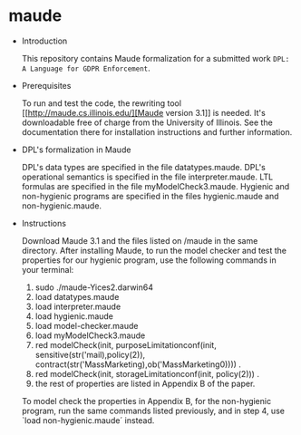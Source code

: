 # maude
* Introduction

  This repository contains Maude formalization for a submitted work ``DPL: A Language for GDPR Enforcement``. 


* Prerequisites

  To run and test the code, the rewriting tool [[http://maude.cs.illinois.edu/][Maude version 3.1]] is needed. It's
  downloadable free of charge from the University of Illinois. See the
  documentation there for installation instructions and further information.

* DPL's formalization in Maude

  DPL's data types are specified in the file datatypes.maude.
  DPL's operational semantics is specified in the file interpreter.maude.
  LTL formulas are specified in the file myModelCheck3.maude.
  Hygienic and non-hygienic programs are specified in the files hygienic.maude and non-hygienic.maude.

* Instructions

  Download Maude 3.1 and the files listed on /maude in the same directory.
  After installing Maude, to run the model checker and test the properties for our hygienic program, use the following commands in your terminal:
   1) sudo ./maude-Yices2.darwin64
   2) load datatypes.maude
   3) load interpreter.maude
   4) load hygienic.maude
   5) load model-checker.maude
   6) load myModelCheck3.maude
   7) red modelCheck(init, purposeLimitationconf(init, sensitive(str('mail),policy(2)), contract(str('MassMarketing),ob('MassMarketing0)))) .
   8) red modelCheck(init, storageLimitationconf(init, policy(2))) .
   9) the rest of properties are listed in Appendix B of the paper.

  To model check the properties in Appendix B, for the non-hygienic program, run the same commands listed previously, and in step 4, use `load non-hygienic.maude´    instead.







